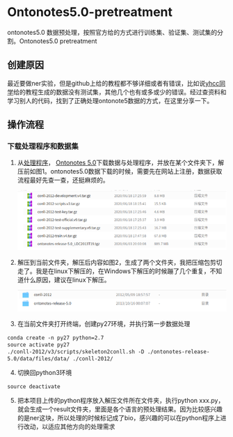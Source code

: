 # Ontonotes5.0-pretreatment
ontonotes5.0 数据预处理，按照官方给的方式进行训练集、验证集、测试集的分割。Ontonotes5.0 pretreatment

## 创建原因
最近要做ner实验，但是github上给的教程都不够详细或者有错误，比如说[yhcc同学](https://github.com/yhcc/OntoNotes-5.0-NER)给的教程生成的数据没有测试集，其他几个也有或多或少的错误。经过查资料和学习别人的代码，找到了正确处理ontonote5数据的方式，在这里分享一下。

## 操作流程
### 下载处理程序和数据集
1. 从[处理程序](http://cemantix.org/data/ontonotes.html)， [Ontonotes 5.0](https://catalog.ldc.upenn.edu/LDC2013T19)下载数据与处理程序，并放在某个文件夹下，解压前如图1。ontonotes5.0数据下载的时候，需要先在网站上注册，数据获取流程最好先查一查，还挺麻烦的。<center>![图1](./img/深度截图_选择区域_20200618190314.png)</center>

2. 解压到当前文件夹，解压后内容如图2，生成了两个文件夹，我把压缩包剪切走了。我是在linux下解压的，在Windows下解压的时候蹦了几个重复，不知道什么原因，建议在linux下解压。<center>![图2](./img/深度截图_选择区域_20200618190344.png)</center>

3. 在当前文件夹打开终端，创建py27环境，并执行第一步数据处理
```
conda create -n py27 python=2.7
source activate py27
./conll-2012/v3/scripts/skeleton2conll.sh -D ./ontonotes-release-5.0/data/files/data/ ./conll-2012/
```

4. 切换回python3环境
```
source deactivate
```

5. 把本项目上传的python程序放入解压文件所在文件夹，执行python xxx.py，就会生成一个result文件夹，里面是各个语言的预处理结果。因为比较感兴趣的是ner这块，所以处理的时候标记成了bio，感兴趣的可以在python程序上进行改动，以适应其他方向的处理需求

